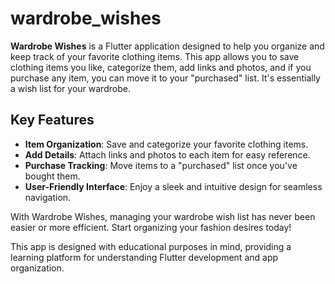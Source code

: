 # wardrobe_wishes

**Wardrobe Wishes** is a Flutter application designed to help you organize and keep track of your favorite clothing items. This app allows you to save clothing items you like, categorize them, add links and photos, and if you purchase any item, you can move it to your "purchased" list. It's essentially a wish list for your wardrobe.

## Key Features

- **Item Organization**: Save and categorize your favorite clothing items.
- **Add Details**: Attach links and photos to each item for easy reference.
- **Purchase Tracking**: Move items to a "purchased" list once you've bought them.
- **User-Friendly Interface**: Enjoy a sleek and intuitive design for seamless navigation.

With Wardrobe Wishes, managing your wardrobe wish list has never been easier or more efficient. Start organizing your fashion desires today!

This app is designed with educational purposes in mind, providing a learning platform for understanding Flutter development and app organization.
